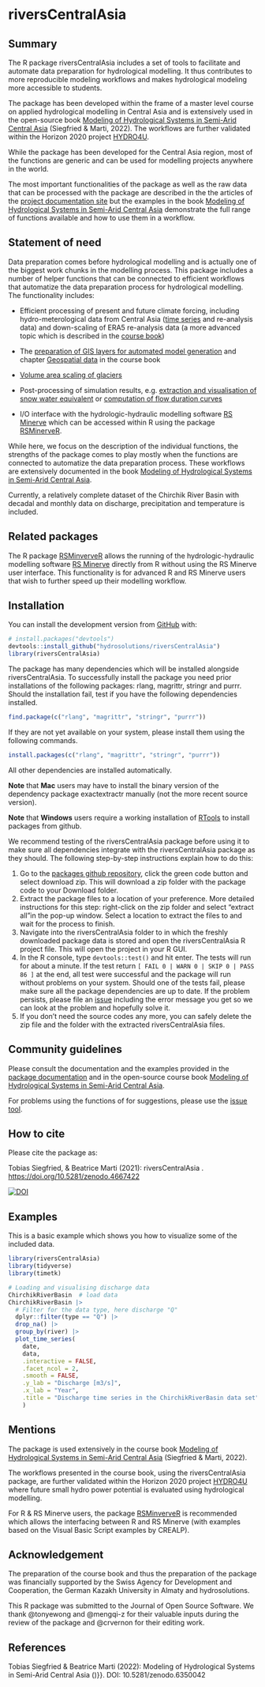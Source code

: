 
<!-- README.md is generated from README.Rmd. Please edit that file -->

# riversCentralAsia

## Summary

The R package riversCentralAsia includes a set of tools to facilitate
and automate data preparation for hydrological modelling. It thus
contributes to more reproducible modeling workflows and makes
hydrological modeling more accessible to students.

The package has been developed within the frame of a master level course
on applied hydrological modelling in Central Asia and is extensively
used in the open-source book
<a href="https://hydrosolutions.github.io/caham_book/"
target="_blank">Modeling of Hydrological Systems in Semi-Arid Central
Asia</a> (Siegfried & Marti, 2022). The workflows are further validated within the
Horizon 2020 project
<a href="https://hydro4u.eu/" target="_blank">HYDRO4U</a>.

While the package has been developed for the Central Asia region, most
of the functions are generic and can be used for modelling projects
anywhere in the world.

The most important functionalities of the package as well as the raw
data that can be processed with the package are described in the the
articles of the
<a href="https://hydrosolutions.github.io/riversCentralAsia/"
target="_blank">project documentation site</a> but the examples in the
book <a href="https://hydrosolutions.github.io/caham_book/"
target="_blank">Modeling of Hydrological Systems in Semi-Arid Central
Asia</a> demonstrate the full range of functions available and how to
use them in a workflow.

## Statement of need

Data preparation comes before hydrological modelling and is actually one
of the biggest work chunks in the modelling process. This package
includes a number of helper functions that can be connected to efficient
workflows that automatize the data preparation process for hydrological
modelling. The functionality includes:

-   Efficient processing of present and future climate forcing,
    including hydro-meterological data from Central Asia (<a
    href="https://hydrosolutions.github.io/riversCentralAsia/articles/01-discharge-processing-examples.html"
    target="_blank">time series</a> and re-analysis data) and
    down-scaling of ERA5 re-analysis data (a more advanced topic which
    is described in the
    <a href="https://hydrosolutions.github.io/caham_book/climate_data.html"
    target="_blank">course book</a>)

-   The <a
    href="https://hydrosolutions.github.io/riversCentralAsia/articles/02-preparation-of-climate-forcing.html"
    target="_blank">preparation of GIS layers for automated model
    generation</a> and chapter <a
    href="https://hydrosolutions.github.io/caham_book/geospatial_data.html"
    target="_blank">Geospatial data</a> in the course book

-   <a
    href="https://hydrosolutions.github.io/riversCentralAsia/articles/04-glacier-functions.html"
    target="_blank">Volume area scaling of glaciers</a>

-   Post-processing of simulation results, e.g. <a
    href="https://hydrosolutions.github.io/riversCentralAsia/articles/05-snow-calibration.html"
    target="_blank">extraction and visualisation of snow water
    equivalent</a> or <a
    href="https://hydrosolutions.github.io/riversCentralAsia/reference/computeAnnualFlowDurationCurve.html"
    target="_blank">computation of flow duration curves</a>

-   I/O interface with the hydrologic-hydraulic modelling software
    <a href="https://crealp.ch/rs-minerve/" target="_blank">RS Minerve</a>
    which can be accessed within R using the package
    <a href="https://github.com/hydrosolutions/RSMinerveR"
    target="_blank">RSMinerveR</a>.

While here, we focus on the description of the individual functions, the
strengths of the package comes to play mostly when the functions are
connected to automatize the data preparation process. These workflows
are extensively documented in the book
<a href="https://hydrosolutions.github.io/caham_book/"
target="_blank">Modeling of Hydrological Systems in Semi-Arid Central
Asia</a>.

Currently, a relatively complete dataset of the Chirchik River Basin
with decadal and monthly data on discharge, precipitation and
temperature is included.

## Related packages

The R package <a href="https://github.com/hydrosolutions/RSMinerveR"
target="_blank">RSMinverveR</a> allows the running of the
hydrologic-hydraulic modelling software
<a href="https://crealp.ch/rs-minerve/" target="_blank">RS Minerve</a>
directly from R without using the RS Minerve user interface. This
functionality is for advanced R and RS Minerve users that wish to
further speed up their modelling workflow.

## Installation

You can install the development version from
<a href="https://github.com/hydrosolutions/riversCentralAsia/"
target="_blank">GitHub</a> with:

``` r
# install.packages("devtools")
devtools::install_github("hydrosolutions/riversCentralAsia")
library(riversCentralAsia)
```

The package has many dependencies which will be installed alongside
riversCentralAsia. To successfully install the package you need prior
installations of the following packages: rlang, magrittr, stringr and
purrr. Should the installation fail, test if you have the following
dependencies installed.

``` r
find.package(c("rlang", "magrittr", "stringr", "purrr"))
```

If they are not yet available on your system, please install them using
the following commands.

``` r
install.packages(c("rlang", "magrittr", "stringr", "purrr"))
```

All other dependencies are installed automatically. 

**Note** that **Mac** users may have to install the binary version of 
the dependency package exactextractr manually (not the more recent
source version). 

**Note** that **Windows** users require a working installation of
<a href="https://cran.r-project.org/bin/windows/Rtools/"
target="_blank">RTools</a> to install packages from github.

We recommend testing of the riversCentralAsia package before using it to
make sure all dependencies integrate with the riversCentralAsia package
as they should. The following step-by-step instructions explain how to
do this:

1.  Go to the [packages github
    repository](https://github.com/hydrosolutions/riversCentralAsia),
    click the green code button and select download zip. This will
    download a zip folder with the package code to your Download
    folder.  
2.  Extract the package files to a location of your preference. More
    detailed instructions for this step: right-click on the zip folder
    and select “extract all”in the pop-up window. Select a location to
    extract the files to and wait for the process to finish.  
3.  Navigate into the riversCentralAsia folder to in which the freshly
    downloaded package data is stored and open the riversCentralAsia R
    project file. This will open the project in your R GUI.  
4.  In the R console, type `devtools::test()` and hit enter. The tests
    will run for about a minute. If the test return
    `[ FAIL 0 | WARN 0 | SKIP 0 | PASS 86 ]` at the end, all test were
    successful and the package will run without problems on your system.
    Should one of the tests fail, please make sure all the package
    dependencies are up to date. If the problem persists, please file an
    [issue](https://github.com/hydrosolutions/riversCentralAsia/issues)
    including the error message you get so we can look at the problem
    and hopefully solve it.  
5.  If you don’t need the source codes any more, you can safely delete
    the zip file and the folder with the extracted riversCentralAsia
    files.

## Community guidelines

Please consult the documentation and the examples provided in the
<a href="https://hydrosolutions.github.io/riversCentralAsia/index.html"
target="_blank">package documentation</a> and in the open-source course
book <a href="https://hydrosolutions.github.io/caham_book/"
target="_blank">Modeling of Hydrological Systems in Semi-Arid Central
Asia</a>.

For problems using the functions of for suggestions, please use the
<a href="https://github.com/hydrosolutions/riversCentralAsia/issues"
target="_blank">issue tool</a>.

## How to cite

Please cite the package as:

Tobias Siegfried, & Beatrice Marti (2021): riversCentralAsia
<version number>. <https://doi.org/10.5281/zenodo.4667422>

[![DOI](https://zenodo.org/badge/DOI/10.5281/zenodo.4667422.svg)](https://doi.org/10.5281/zenodo.4667422)

## Examples

This is a basic example which shows you how to visualize some of the
included data.

``` r
library(riversCentralAsia)
library(tidyverse)
library(timetk)

# Loading and visualising discharge data
ChirchikRiverBasin  # load data
ChirchikRiverBasin |> 
  # Filter for the data type, here discharge "Q"
  dplyr::filter(type == "Q") |> 
  drop_na() |> 
  group_by(river) |> 
  plot_time_series(
    date,
    data,
    .interactive = FALSE,
    .facet_ncol = 2,
    .smooth = FALSE, 
    .y_lab = "Discharge [m3/s]", 
    .x_lab = "Year", 
    .title = "Discharge time series in the ChirchikRiverBasin data set"
    )
```

## Mentions

The package is used extensively in the course book
<a href="https://hydrosolutions.github.io/caham_book/"
target="_blank">Modeling of Hydrological Systems in Semi-Arid Central
Asia</a> (Siegfried & Marti, 2022).

The workflows presented in the course book, using the riversCentralAsia
package, are further validated within the Horizon 2020 project
<a href="https://hydro4u.eu/" target="_blank">HYDRO4U</a> where future
small hydro power potential is evaluated using hydrological modelling.

For R & RS Minerve users, the package
<a href="https://github.com/hydrosolutions/RSMinerveR"
target="_blank">RSMinverveR</a> is recommended which allows the
interfacing between R and RS Minerve (with examples based on the Visual
Basic Script examples by CREALP).

## Acknowledgement

The preparation of the course book and thus the preparation of the
package was financially supported by the Swiss Agency for Development
and Cooperation, the German Kazakh University in Almaty and
hydrosolutions.

This R package was submitted to the Journal of Open Source Software. We
thank @tonyewong and @mengqi-z for their valuable inputs during the
review of the package and @crvernon for their editing work.

## References

Tobias Siegfried & Beatrice Marti (2022): Modeling of Hydrological
Systems in Semi-Arid Central Asia ()}}. DOI: 10.5281/zenodo.6350042
